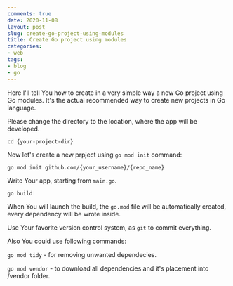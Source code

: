 ```yaml
---
comments: true
date: 2020-11-08
layout: post
slug: create-go-project-using-modules
title: Create Go project using modules
categories:
- web
tags:
- blog
- go
---
```


Here I'll tell You how to create in a very simple way a new Go project using Go modules. It's the actual recommended way to create new projects in Go language.

Please change the directory to the location, where the app will be developed.

    cd {your-project-dir}

Now let's create a new prpject using  `go mod init` command:

    go mod init github.com/{your_username}/{repo_name}

Write Your app, starting from `main.go`.

    go build

When You will launch the build, the `go.mod` file will be automatically created, every dependency will be wrote inside.

Use Your favorite version control system, as `git` to commit everything.

Also You could use following commands: 

`go mod tidy` - for removing unwanted dependecies.

`go mod vendor` - to download all dependencies and it's placement into /vendor folder.


